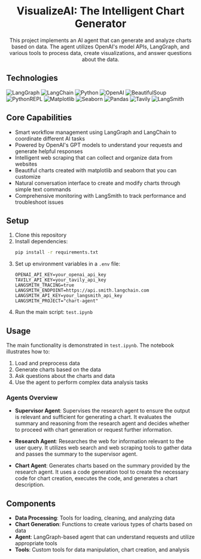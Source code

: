 <div align="center">

# VisualizeAI: The Intelligent Chart Generator

This project implements an AI agent that can generate and analyze charts based on data. The agent utilizes OpenAI's model APIs, LangGraph, and various tools to process data, create visualizations, and answer questions about the data.

</div>

## Technologies

![LangGraph](https://img.shields.io/badge/-LangGraph-blue)
![LangChain](https://img.shields.io/badge/-LangChain-green)
![Python](https://img.shields.io/badge/-Python-3776AB?logo=python&logoColor=white)
![OpenAI](https://img.shields.io/badge/-OpenAI%20API-412991?logo=openai&logoColor=white)
![BeautifulSoup](https://img.shields.io/badge/-BeautifulSoup-orange)
![PythonREPL](https://img.shields.io/badge/-PythonREPL-yellow)
![Matplotlib](https://img.shields.io/badge/-Matplotlib-11557c)
![Seaborn](https://img.shields.io/badge/-Seaborn-5c7da2)
![Pandas](https://img.shields.io/badge/-Pandas-150458?logo=pandas&logoColor=white)
![Tavily](https://img.shields.io/badge/-Tavily-purple)
![LangSmith](https://img.shields.io/badge/-LangSmith-red)


## Core Capabilities

- Smart workflow management using LangGraph and LangChain to coordinate different AI tasks
- Powered by OpenAI's GPT models to understand your requests and generate helpful responses
- Intelligent web scraping that can collect and organize data from websites
- Beautiful charts created with matplotlib and seaborn that you can customize
- Natural conversation interface to create and modify charts through simple text commands
- Comprehensive monitoring with LangSmith to track performance and troubleshoot issues

## Setup

1. Clone this repository
2. Install dependencies:
   ```bash
   pip install -r requirements.txt
   ```
3. Set up environment variables in a `.env` file:
   ```
   OPENAI_API_KEY=your_openai_api_key
   TAVILY_API_KEY=your_tavily_api_key
   LANGSMITH_TRACING=true
   LANGSMITH_ENDPOINT=https://api.smith.langchain.com
   LANGSMITH_API_KEY=your_langsmith_api_key
   LANGSMITH_PROJECT="chart-agent"
   ```
4. Run the main script: `test.ipynb`

## Usage

The main functionality is demonstrated in `test.ipynb`. The notebook illustrates how to:

1. Load and preprocess data
2. Generate charts based on the data
3. Ask questions about the charts and data
4. Use the agent to perform complex data analysis tasks

### Agents Overview

- **Supervisor Agent**: Supervises the research agent to ensure the output is relevant and sufficient for generating a chart. It evaluates the summary and reasoning from the research agent and decides whether to proceed with chart generation or request further information.

- **Research Agent**: Researches the web for information relevant to the user query. It utilizes web search and web scraping tools to gather data and passes the summary to the supervisor agent.

- **Chart Agent**: Generates charts based on the summary provided by the research agent. It uses a code generation tool to create the necessary code for chart creation, executes the code, and generates a chart description.

## Components

- **Data Processing**: Tools for loading, cleaning, and analyzing data
- **Chart Generation**: Functions to create various types of charts based on data
- **Agent**: LangGraph-based agent that can understand requests and utilize appropriate tools
- **Tools**: Custom tools for data manipulation, chart creation, and analysis

